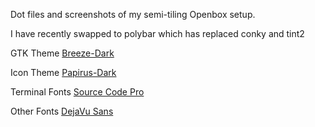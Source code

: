 Dot files and screenshots of my semi-tiling Openbox setup.


I have recently swapped to polybar which has replaced conky and tint2


GTK Theme [Breeze-Dark](https://www.gnome-look.org/p/1197982/)

Icon Theme [Papirus-Dark](https://github.com/PapirusDevelopmentTeam/papirus-icon-theme)

Terminal Fonts [Source Code Pro](https://fonts.adobe.com/fonts/source-code-pro)

Other Fonts [DejaVu Sans](https://www.fontsquirrel.com/fonts/dejavu-sans)
